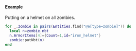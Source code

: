 #### Example
Putting on a helmet on all zombies.
```lua
for _,zombie in pairs(Entities.find("@e[type=zombie]")) do
  local n=zombie.nbt
  n.ArmorItems[4]={Count=1,id="iron_helmet"}
  zombie:putNbt(n)
end
```
